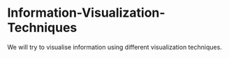 # Information-Visualization-Techniques

We will try to visualise information using different visualization techniques.
